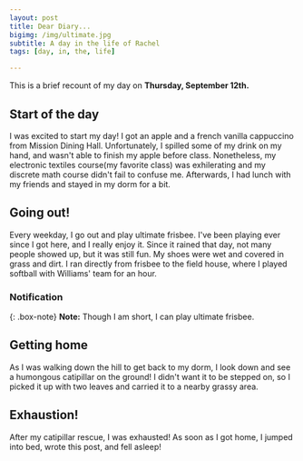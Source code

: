 ```yaml
---
layout: post
title: Dear Diary...
bigimg: /img/ultimate.jpg
subtitle: A day in the life of Rachel
tags: [day, in, the, life]

---
```


This is a brief recount of my day on **Thursday, September 12th.**

## Start of the day

I was excited to start my day! I got an apple and a french vanilla cappuccino from Mission Dining Hall. Unfortunately, I spilled some of my drink on my hand, and wasn't able to finish my apple before class. Nonetheless, my electronic textiles course(my favorite class) was exhilerating and my discrete math course didn't fail to confuse me. Afterwards, I had lunch with my friends and stayed in my dorm for a bit.

## Going out!

Every weekday, I go out and play ultimate frisbee. I've been playing ever since I got here, and I really enjoy it. Since it rained that day, not many people showed up, but it was still fun. My shoes were wet and covered in grass and dirt. I ran directly from frisbee to the field house, where I played softball with Williams' team for an hour. 

### Notification

{: .box-note}
**Note:** Though I am short, I can play ultimate frisbee.

## Getting home

As I was walking down the hill to get back to my dorm, I look down and see a humongous catipillar on the ground! I didn't want it to be stepped on, so I picked it up with two leaves and carried it to a nearby grassy area.

## Exhaustion!

After my catipillar rescue, I was exhausted! As soon as I got home, I jumped into bed, wrote this post, and fell asleep!


